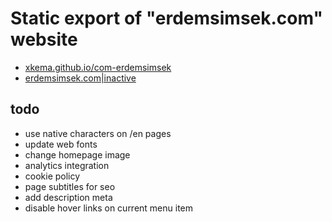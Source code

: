 # Static export of "erdemsimsek.com" website

- [xkema.github.io/com-erdemsimsek](https://xkema.github.io/com-erdemsimsek/)
- [erdemsimsek.com|inactive](https://erdemsimsek.com/)

## todo

- use native characters on /en pages
- update web fonts
- change homepage image
- analytics integration
- cookie policy
- page subtitles for seo
- add description meta
- disable hover links on current menu item